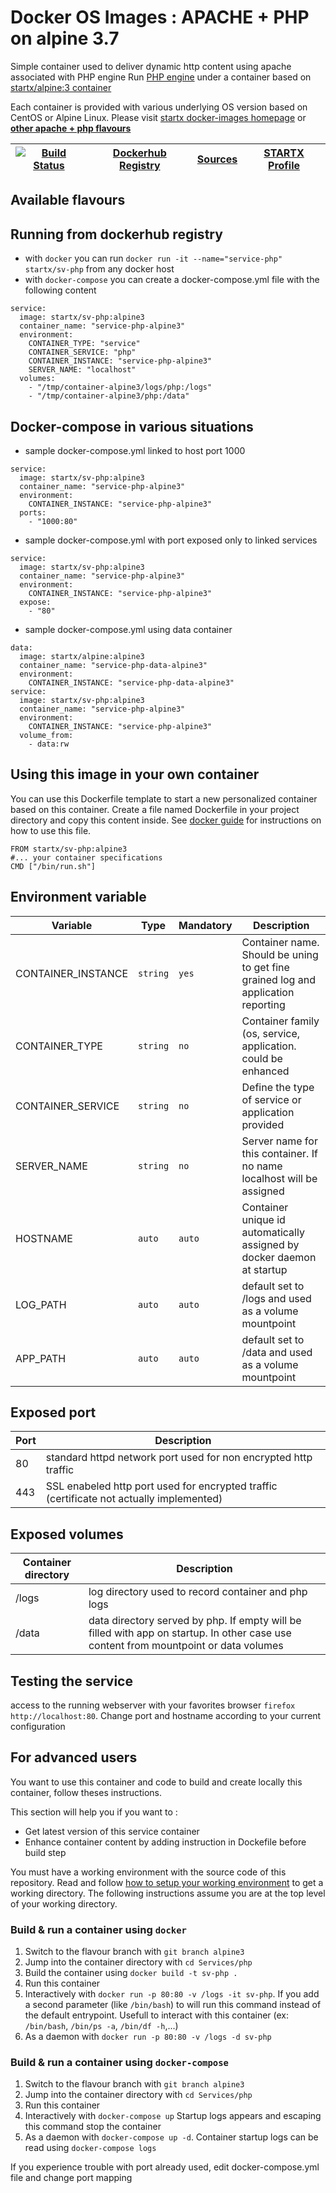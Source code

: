 # Docker OS Images : APACHE + PHP on alpine 3.7

Simple container used to deliver dynamic http content using apache associated with PHP engine
Run [PHP engine](https://www.php.net) under a container 
based on [startx/alpine:3 container](https://hub.docker.com/r/startx/alpine)

Each container is provided with various underlying OS version based on CentOS or 
Alpine Linux. Please visit [startx docker-images homepage](https://github.com/startxfr/docker-images/)
or **[other apache + php flavours](https://github.com/startxfr/docker-images/Services/php/#available-flavours)**

| [![Build Status](https://travis-ci.org/startxfr/docker-images.svg?branch=alpine3)](https://travis-ci.org/startxfr/docker-images) | [Dockerhub Registry](https://hub.docker.com/r/startx/sv-php/) | [Sources](https://github.com/startxfr/docker-images/tree/alpine3/Services/php)             | [STARTX Profile](https://github.com/startxfr) | 
|-------------------------------------------------------------------------------------------------------------------|---------------------------------------------------------------|-------------------------------------------------------------------------------|-----------------------------------------------|

## Available flavours

## Running from dockerhub registry

* with `docker` you can run `docker run -it --name="service-php" startx/sv-php` from any docker host
* with `docker-compose` you can create a docker-compose.yml file with the following content
```
service:
  image: startx/sv-php:alpine3
  container_name: "service-php-alpine3"
  environment:
    CONTAINER_TYPE: "service"
    CONTAINER_SERVICE: "php"
    CONTAINER_INSTANCE: "service-php-alpine3"
    SERVER_NAME: "localhost"
  volumes:
    - "/tmp/container-alpine3/logs/php:/logs"
    - "/tmp/container-alpine3/php:/data"
```

## Docker-compose in various situations

* sample docker-compose.yml linked to host port 1000
```
service:
  image: startx/sv-php:alpine3
  container_name: "service-php-alpine3"
  environment:
    CONTAINER_INSTANCE: "service-php-alpine3"
  ports:
    - "1000:80"
```
* sample docker-compose.yml with port exposed only to linked services
```
service:
  image: startx/sv-php:alpine3
  container_name: "service-php-alpine3"
  environment:
    CONTAINER_INSTANCE: "service-php-alpine3"
  expose:
    - "80"
```
* sample docker-compose.yml using data container
```
data:
  image: startx/alpine:alpine3
  container_name: "service-php-data-alpine3"
  environment:
    CONTAINER_INSTANCE: "service-php-data-alpine3"
service:
  image: startx/sv-php:alpine3
  container_name: "service-php-alpine3"
  environment:
    CONTAINER_INSTANCE: "service-php-alpine3"
  volume_from:
    - data:rw
```

## Using this image in your own container

You can use this Dockerfile template to start a new personalized container based on this container. Create a file named Dockerfile in your project directory and copy this content inside. See [docker guide](http://docs.docker.com/engine/reference/builder/) for instructions on how to use this file.
 ```
FROM startx/sv-php:alpine3
#... your container specifications
CMD ["/bin/run.sh"]
```

## Environment variable

| Variable                  | Type     | Mandatory | Description                                                              |
|---------------------------|----------|-----------|--------------------------------------------------------------------------|
| CONTAINER_INSTANCE        | `string` | `yes`     | Container name. Should be uning to get fine grained log and application reporting
| CONTAINER_TYPE            | `string` | `no`      | Container family (os, service, application. could be enhanced 
| CONTAINER_SERVICE         | `string` | `no`      | Define the type of service or application provided
| SERVER_NAME               | `string` | `no`      | Server name for this container. If no name localhost will be assigned
| HOSTNAME                  | `auto`   | `auto`    | Container unique id automatically assigned by docker daemon at startup
| LOG_PATH                  | `auto`   | `auto`    | default set to /logs and used as a volume mountpoint
| APP_PATH                  | `auto`   | `auto`    | default set to /data and used as a volume mountpoint

## Exposed port

| Port  | Description                                                              |
|-------|--------------------------------------------------------------------------|
| 80    | standard httpd network port used for non encrypted http traffic
| 443   | SSL enabeled http port used for encrypted traffic (certificate not actually implemented)

## Exposed volumes

| Container directory  | Description                                                              |
|----------------------|--------------------------------------------------------------------------|
| /logs                | log directory used to record container and php logs
| /data                | data directory served by php. If empty will be filled with app on startup. In other case use content from mountpoint or data volumes

## Testing the service

access to the running webserver with your favorites browser `firefox http://localhost:80`. Change port and hostname according to your current configuration

## For advanced users

You want to use this container and code to build and create locally this container, follow theses instructions.

This section will help you if you want to :
* Get latest version of this service container
* Enhance container content by adding instruction in Dockefile before build step

You must have a working environment with the source code of this repository. Read and follow [how to setup your working environment](https://github.com/startxfr/docker-images#setup-your-working-environment-mandatory) to get a working directory. The following instructions assume you are at the top level of your working directory.

### Build & run a container using `docker`

1. Switch to the flavour branch with `git branch alpine3`
2. Jump into the container directory with `cd Services/php`
3. Build the container using `docker build -t sv-php .`
4. Run this container 
  1. Interactively with `docker run -p 80:80 -v /logs -it sv-php`. If you add a second parameter (like `/bin/bash`) to will run this command instead of the default entrypoint. Usefull to interact with this container (ex: `/bin/bash`, `/bin/ps -a`, `/bin/df -h`,...) 
  2. As a daemon with `docker run -p 80:80 -v /logs -d sv-php`


### Build & run a container using `docker-compose`

1. Switch to the flavour branch with `git branch alpine3`
2. Jump into the container directory with `cd Services/php`
3. Run this container 
  1. Interactively with `docker-compose up` Startup logs appears and escaping this command stop the container
  2. As a daemon with `docker-compose up -d`. Container startup logs can be read using `docker-compose logs`

If you experience trouble with port already used, edit docker-compose.yml file and change port mapping
